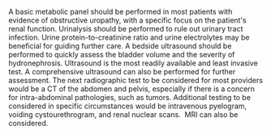 A basic metabolic panel should be performed in most patients with evidence of obstructive uropathy, with a specific focus on the patient's renal function. Urinalysis should be performed to rule out urinary tract infection. Urine protein-to-creatinine ratio and urine electrolytes may be beneficial for guiding further care. A bedside ultrasound should be performed to quickly assess the bladder volume and the severity of hydronephrosis. Ultrasound is the most readily available and least invasive test. A comprehensive ultrasound can also be performed for further assessment. The next radiographic test to be considered for most providers would be a CT of the abdomen and pelvis, especially if there is a concern for intra-abdominal pathologies, such as tumors. Additional testing to be considered in specific circumstances would be intravenous pyelogram, voiding cystourethrogram, and renal nuclear scans.  MRI can also be considered.